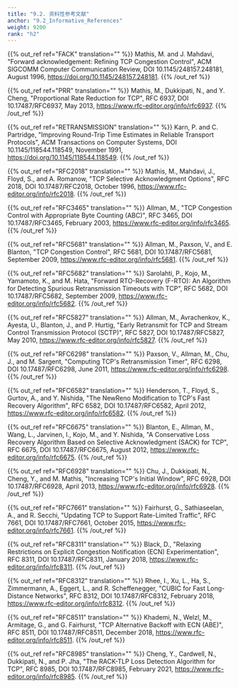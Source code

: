 ```yaml
---
title: "9.2. 资料性参考文献"
anchor: "9.2_Informative_References"
weight: 9200
rank: "h2"
---
```



{{% out_ref ref="FACK" translation="" %}}
Mathis, M. and J. Mahdavi, "Forward acknowledgement: Refining TCP Congestion Control", ACM SIGCOMM Computer Communication Review, DOI 10.1145/248157.248181, August 1996, <https://doi.org/10.1145/248157.248181>.
{{% /out_ref %}}

{{% out_ref ref="PRR" translation="" %}}
Mathis, M., Dukkipati, N., and Y. Cheng, "Proportional Rate Reduction for TCP", RFC 6937, DOI 10.17487/RFC6937, May 2013, <https://www.rfc-editor.org/info/rfc6937>.
{{% /out_ref %}}

{{% out_ref ref="RETRANSMISSION" translation="" %}}
Karn, P. and C. Partridge, "Improving Round-Trip Time Estimates in Reliable Transport Protocols", ACM Transactions on Computer Systems, DOI 10.1145/118544.118549, November 1991, <https://doi.org/10.1145/118544.118549>.
{{% /out_ref %}}

{{% out_ref ref="RFC2018" translation="" %}}
Mathis, M., Mahdavi, J., Floyd, S., and A. Romanow, "TCP Selective Acknowledgment Options", RFC 2018, DOI 10.17487/RFC2018, October 1996, <https://www.rfc-editor.org/info/rfc2018>.
{{% /out_ref %}}

{{% out_ref ref="RFC3465" translation="" %}}
Allman, M., "TCP Congestion Control with Appropriate Byte Counting (ABC)", RFC 3465, DOI 10.17487/RFC3465, February 2003, <https://www.rfc-editor.org/info/rfc3465>.
{{% /out_ref %}}

{{% out_ref ref="RFC5681" translation="" %}}
Allman, M., Paxson, V., and E. Blanton, "TCP Congestion Control", RFC 5681, DOI 10.17487/RFC5681, September 2009, <https://www.rfc-editor.org/info/rfc5681>.
{{% /out_ref %}}

{{% out_ref ref="RFC5682" translation="" %}}
Sarolahti, P., Kojo, M., Yamamoto, K., and M. Hata, "Forward RTO-Recovery (F-RTO): An Algorithm for Detecting Spurious Retransmission Timeouts with TCP", RFC 5682, DOI 10.17487/RFC5682, September 2009, <https://www.rfc-editor.org/info/rfc5682>.
{{% /out_ref %}}

{{% out_ref ref="RFC5827" translation="" %}}
Allman, M., Avrachenkov, K., Ayesta, U., Blanton, J., and P. Hurtig, "Early Retransmit for TCP and Stream Control Transmission Protocol (SCTP)", RFC 5827, DOI 10.17487/RFC5827, May 2010, <https://www.rfc-editor.org/info/rfc5827>.
{{% /out_ref %}}

{{% out_ref ref="RFC6298" translation="" %}}
Paxson, V., Allman, M., Chu, J., and M. Sargent, "Computing TCP's Retransmission Timer", RFC 6298, DOI 10.17487/RFC6298, June 2011, <https://www.rfc-editor.org/info/rfc6298>.
{{% /out_ref %}}

{{% out_ref ref="RFC6582" translation="" %}}
Henderson, T., Floyd, S., Gurtov, A., and Y. Nishida, "The NewReno Modification to TCP's Fast Recovery Algorithm", RFC 6582, DOI 10.17487/RFC6582, April 2012, <https://www.rfc-editor.org/info/rfc6582>.
{{% /out_ref %}}

{{% out_ref ref="RFC6675" translation="" %}}
Blanton, E., Allman, M., Wang, L., Jarvinen, I., Kojo, M., and Y. Nishida, "A Conservative Loss Recovery Algorithm Based on Selective Acknowledgment (SACK) for TCP", RFC 6675, DOI 10.17487/RFC6675, August 2012, <https://www.rfc-editor.org/info/rfc6675>.
{{% /out_ref %}}

{{% out_ref ref="RFC6928" translation="" %}}
Chu, J., Dukkipati, N., Cheng, Y., and M. Mathis, "Increasing TCP's Initial Window", RFC 6928, DOI 10.17487/RFC6928, April 2013, <https://www.rfc-editor.org/info/rfc6928>.
{{% /out_ref %}}

{{% out_ref ref="RFC7661" translation="" %}}
Fairhurst, G., Sathiaseelan, A., and R. Secchi, "Updating TCP to Support Rate-Limited Traffic", RFC 7661, DOI 10.17487/RFC7661, October 2015, <https://www.rfc-editor.org/info/rfc7661>.
{{% /out_ref %}}

{{% out_ref ref="RFC8311" translation="" %}}
Black, D., "Relaxing Restrictions on Explicit Congestion Notification (ECN) Experimentation", RFC 8311, DOI 10.17487/RFC8311, January 2018, <https://www.rfc-editor.org/info/rfc8311>.
{{% /out_ref %}}

{{% out_ref ref="RFC8312" translation="" %}}
Rhee, I., Xu, L., Ha, S., Zimmermann, A., Eggert, L., and R. Scheffenegger, "CUBIC for Fast Long-Distance Networks", RFC 8312, DOI 10.17487/RFC8312, February 2018, <https://www.rfc-editor.org/info/rfc8312>.
{{% /out_ref %}}

{{% out_ref ref="RFC8511" translation="" %}}
Khademi, N., Welzl, M., Armitage, G., and G. Fairhurst, "TCP Alternative Backoff with ECN (ABE)", RFC 8511, DOI 10.17487/RFC8511, December 2018, <https://www.rfc-editor.org/info/rfc8511>.
{{% /out_ref %}}

{{% out_ref ref="RFC8985" translation="" %}}
Cheng, Y., Cardwell, N., Dukkipati, N., and P. Jha, "The RACK-TLP Loss Detection Algorithm for TCP", RFC 8985, DOI 10.17487/RFC8985, February 2021, <https://www.rfc-editor.org/info/rfc8985>.
{{% /out_ref %}}
